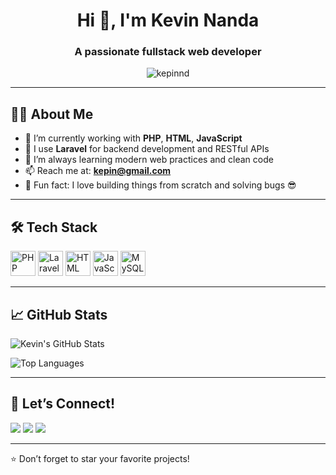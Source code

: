 <h1 align="center">Hi 👋, I'm Kevin Nanda</h1>
<h3 align="center">A passionate fullstack web developer</h3>

<p align="center">
  <img src="https://komarev.com/ghpvc/?username=kepinnd&label=Profile%20views&color=0e75b6&style=flat" alt="kepinnd" />
</p>

---

## 🧑‍💻 About Me

- 💬 I’m currently working with **PHP**, **HTML**, **JavaScript**
- 🔭 I use **Laravel** for backend development and RESTful APIs
- 🌱 I’m always learning modern web practices and clean code
- 📫 Reach me at: **kepin@gmail.com**
- 🧠 Fun fact: I love building things from scratch and solving bugs 😎

---

## 🛠️ Tech Stack

<p align="left">
  <img src="https://cdn.jsdelivr.net/gh/devicons/devicon/icons/php/php-original.svg" alt="PHP" width="40" height="40"/>
  <img src="https://upload.wikimedia.org/wikipedia/commons/9/9a/Laravel.svg" alt="Laravel" width="40" height="40"/>

  <img src="https://cdn.jsdelivr.net/gh/devicons/devicon/icons/html5/html5-original.svg" alt="HTML" width="40" height="40"/>
  <img src="https://cdn.jsdelivr.net/gh/devicons/devicon/icons/javascript/javascript-original.svg" alt="JavaScript" width="40" height="40"/>
  <img src="https://cdn.jsdelivr.net/gh/devicons/devicon/icons/mysql/mysql-original.svg" alt="MySQL" width="40" height="40"/>
</p>

---

## 📈 GitHub Stats

<p align="left">
  <img src="https://github-readme-stats.vercel.app/api?username=kepinnd&show_icons=true&theme=dark&hide_title=true" alt="Kevin's GitHub Stats"/>
</p>

<p align="left">
  <img src="https://github-readme-stats.vercel.app/api/top-langs/?username=kepinnd&layout=compact&theme=dark" alt="Top Languages"/>
</p>

---

## 🔗 Let’s Connect!

<p align="left">
  <a href="mailto:kepin@gmail.com"><img src="https://img.shields.io/badge/-Gmail-D14836?style=flat&logo=gmail&logoColor=white"/></a>
  <a href="https://linkedin.com/in/yourlinkedin" target="_blank"><img src="https://img.shields.io/badge/-LinkedIn-blue?style=flat&logo=linkedin&logoColor=white"/></a>
  <a href="https://twitter.com/yourtwitter" target="_blank"><img src="https://img.shields.io/badge/-Twitter-1DA1F2?style=flat&logo=twitter&logoColor=white"/></a>
</p>

---

⭐️ Don’t forget to star your favorite projects!
